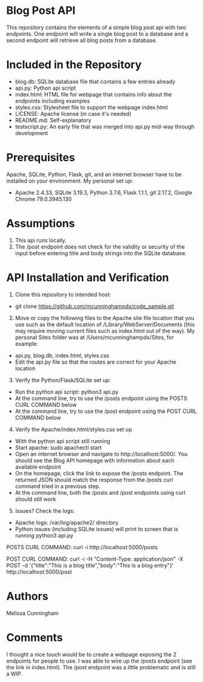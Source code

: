 # Blog Post API

This repository contains the elements of a simple blog post api with two endpoints. One endpoint will write a single blog post to a database and a second endpoint will retrieve all blog posts from a database.

# Included in the Repository

* blog.db: SQLite database file that contains a few entries already 
* api.py: Python api script
* index.html: HTML file for webpage that contains info about the endpoints including examples
* styles.css: Stylesheet file to support the webpage index.html
* LICENSE: Apache license (in case it's needed)
* README.md: Self-explanatory
* testscript.py: An early file that was merged into api.py mid-way through development

# Prerequisites

Apache, SQLite, Python, Flask, git, and an internet browser have to be installed on your environment. My personal set up: 
* Apache 2.4.33, SQLite 3.19.3, Python 3.7.6, Flask 1.1.1, git 2.17.2, Google Chrome 79.0.3945.130

# Assumptions

1. This api runs locally.
2. The /post endpoint does not check for the validity or security of the input before entering title and body strings into the SQLite database. 

# API Installation and Verification

1. Clone this repository to intended host:
* git clone https://github.com/mcunninghampdx/code_sample.git

2. Move or copy the following files to the Apache site file location that you use such as the default location of /Library/WebServer/Documents (this may require moving current files such as index.html out of the way). My personal Sites folder was at /Users/mcunninghampdx/Sites, for example:
* api.py, blog.db, index.html, styles.css
* Edit the api.py file so that the routes are correct for your Apache location

3. Verify the Python/Flask/SQLite set up:
* Run the python api script: python3 api.py
* At the command line, try to use the /posts endpoint using the POSTS CURL COMMAND below 
* At the command line, try to use the /post endpoint using the POST CURL COMMAND below

4. Verify the Apache/index.html/styles.css set up
* With the python api script still running
* Start apache: sudo apachectl start
* Open an internet browser and navigate to http://localhost:5000/. You should see the Blog API homepage with information about each available endpoint
* On the homepage, click the link to expose the /posts endpoint. The returned JSON should match the response from the /posts curl command tried in a previous step. 
* At the command line, both the /posts and /post endpoints using curl should still work

5. Issues? Check the logs:
* Apache logs: /var/log/apache2/ directory
* Python issues (including SQLite issues) will print to screen that is running python3 api.py

POSTS CURL COMMAND: curl -i http://localhost:5000/posts 

POST CURL COMMAND: curl -i -H "Content-Type: application/json" -X POST -d '{"title":"This is a blog title","body":"This is a blog entry"}' http://localhost:5000/post

# Authors

Melissa Cunningham

# Comments

I thought a nice touch would be to create a webpage exposing the 2 endpoints for people to use. I was able to wire up the /posts endpoint (see the link in index.html). The /post endpoint was a little problematic and is still a WIP.
